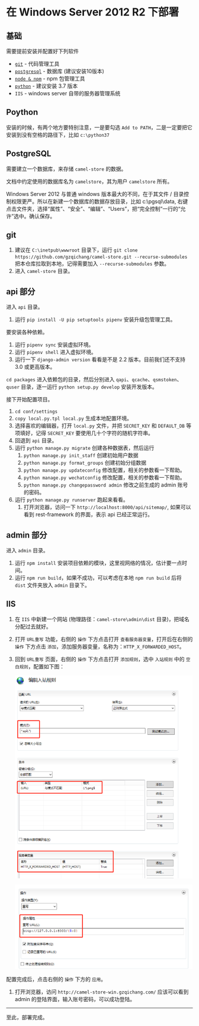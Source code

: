 # 在 Windows Server 2012 R2 下部署

## 基础

需要提前安装并配置好下列软件

- [`git`](https://git-scm.com/)  - 代码管理工具
- [`postgresql`](https://www.postgresql.org/)  - 数据库 (建议安装10版本)
- [`node & npm`](https://nodejs.org/en/download/)  - npm 包管理工具
- [`python`](https://www.python.org/downloads/windows/) - 建议安装 3.7 版本
- `IIS` - windows server 自带的服务器管理系统

## Poython
安装的时候，有两个地方要特别注意，一是要勾选 `Add to PATH`，二是一定要把它安装到没有空格的路径下，比如 `c:\python37`

## PostgreSQL

需要建立一个数据库，来存储 `camel-store` 的数据。

文档中约定使用的数据库名为 `camelstore`，其为用户 `camelstore` 所有。

Windows Server 2012 与普通 windows 版本最大的不同，在于其文件 / 目录控制权限更严。所以在新建一个数据库的数据存放目录，比如 c:\pgsql\data, 右键点击文件夹，选择“属性”、“安全”、“编辑”、“Users”，把“完全控制”一行的“允许”选中。确认保存。

## git

1. 建议在 `C:\inetpub\wwwroot` 目录下，运行 `git clone https://github.com/gzqichang/camel-store.git --recurse-submodules` 把本仓库拉取到本地，记得需要加入 `--recurse-submodules` 参数。
1. 进入 `camel-store` 目录。

## api 部分

进入 `api` 目录。

1. 运行 `pip install -U pip setuptools pipenv` 安装升级包管理工具。

要安装各种依赖。

1. 运行 `pipenv sync` 安装虚拟环境。
1. 运行 `pipenv shell` 进入虚拟环境。
1. 运行一下 `django-admin version` 看看是不是 2.2 版本。目前我们还不支持 3.0 或更高版本。

`cd packages` 进入依赖包的目录，然后分别进入 `qapi`、`qcache`、`qsmstoken`、`quser` 目录，逐一运行 `python setup.py develop` 安装开发版本。

接下开始配置项目。

1. `cd conf/settings`
1. `copy local.py.tpl local.py` 生成本地配置环境。
1. 选择喜欢的编辑器，打开 `local.py` 文件，并把 `SECRET_KEY` 和 `DEFAULT_DB` 等项填好，记得 `SECRET_KEY` 要使用几十个字符的随机字符串。
1. 回退到 `api` 目录。
1. 运行 `python manage.py migrate` 创建各种数据表，然后运行
    1. `python manage.py init_staff` 创建初始用户数据
    1. `python manage.py format_groups` 创建初始分组数据
    1. `python manage.py updateconfig` 修改配置，相关的参数看一下帮助。
    1. `python manage.py wechatconfig` 修改配置，相关的参数看一下帮助。
    1. `python manage.py changepassword admin` 修改之前生成的 admin 账号的密码。
1. 运行 `python manage.py runserver` 跑起来看看。
    1. 打开浏览器，访问一下 `http://localhost:8000/api/sitemap/`, 如果可以看到 rest-framework 的界面，表示 api 已经正常运行。

## admin 部分

进入 `admin` 目录。

1. 运行 `npm install` 安装项目依赖的模块，这里视网络的情况，估计要一点时间。
1. 运行 `npm run build`，如果不成功，可以考虑在本地 `npm run build` 后将 `dist` 文件夹放入 `admin` 目录下。

## IIS
1. 在 `IIS` 中新建一个网站 (物理路径：`camel-store\admin\dist` 目录)，把域名分配过去就好。
1. 打开 `URL重写` 功能，右侧的 `操作` 下方点击打开 `查看服务器变量`，打开后在右侧的 `操作` 下方点击 `添加`，添加服务器变量，名称为：`HTTP_X_FORWARDED_HOST`。
1. 回到 `URL重写` 页面，右侧的 `操作` 下方点击打开 `添加规则`，选中 `入站规则` 中的 `空白规则`，配置如下图：

    ![](.deploy-on-windows_images/编辑入站规则（上）.png)

    ![](.deploy-on-windows_images/编辑入站规则（下）.png)

配置完成后，点击右侧的 `操作` 下方的 `应用`。

   1. 打开浏览器，访问 `http://camel-store-win.gzqichang.com/` 应该可以看到 admin 的登陆界面，输入账号密码，可以成功登陆。

---------------

至此，部署完成。